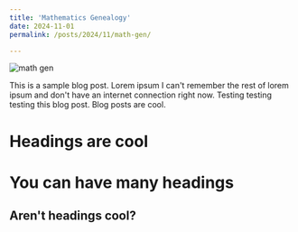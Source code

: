 ```yaml
---
title: 'Mathematics Genealogy'
date: 2024-11-01
permalink: /posts/2024/11/math-gen/

---
```


![math gen](/master/assets/math_gen.png)

This is a sample blog post. Lorem ipsum I can't remember the rest of lorem ipsum and don't have an internet connection right now. Testing testing testing this blog post. Blog posts are cool.

Headings are cool
======

You can have many headings
======

Aren't headings cool?
------
